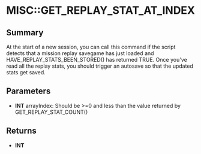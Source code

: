 # MISC::GET_REPLAY_STAT_AT_INDEX

## Summary
At the start of a new session, you can call this command if the script detects that a mission replay savegame has just loaded and HAVE_REPLAY_STATS_BEEN_STORED() has returned TRUE.
Once you've read all the replay stats, you should trigger an autosave so that the updated stats get saved.

## Parameters
* **INT** arrayIndex: Should be >=0 and less than the value returned by GET_REPLAY_STAT_COUNT()

## Returns
* **INT**